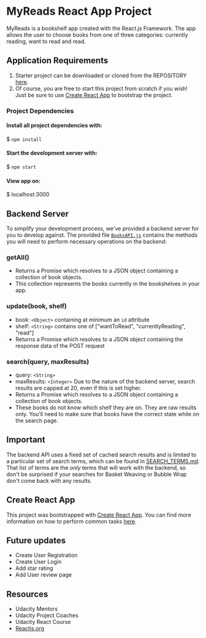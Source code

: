 # MyReads React App Project

MyReads is a bookshelf app created with the React.js Framework. The app allows the user to choose books from one of three categories: currently reading, want to read and read.

## Application Requirements

1.	Starter project can be downloaded or cloned from the REPOSITORY [here](git@github.com:Jonesdl-2785/myreads-react-project.git).
2.	Of course, you are free to start this project from scratch if you wish! Just be sure to use [Create React App](https://github.com/facebookincubator/create-react-app) to bootstrap the project.

### Project Dependencies

#### Install all project dependencies with:
$ `npm install`
#### Start the development server with:
$ `npm start`
#### View app on:
$ localhost:3000

## Backend Server

To simplify your development process, we've provided a backend server for you to develop against. The provided file [`BooksAPI.js`](src/BooksAPI.js) contains the methods you will need to perform necessary operations on the backend:

### getAll()

* Returns a Promise which resolves to a JSON object containing a collection of book objects.
* This collection represents the books currently in the bookshelves in your app.

### update(book, shelf)

* book: `<Object>` containing at minimum an `id` attribute
* shelf: `<String>` contains one of ["wantToRead", "currentlyReading", "read"]  
* Returns a Promise which resolves to a JSON object containing the response data of the POST request

### search(query, maxResults)

* query: `<String>`
* maxResults: `<Integer>` Due to the nature of the backend server, search results are capped at 20, even if this is set higher.
* Returns a Promise which resolves to a JSON object containing a collection of book objects.
* These books do not know which shelf they are on. They are raw results only. You'll need to make sure that books have the correct state while on the search page.

## Important
The backend API uses a fixed set of cached search results and is limited to a particular set of search terms, which can be found in [SEARCH_TERMS.md](SEARCH_TERMS.md). That list of terms are the _only_ terms that will work with the backend, so don't be surprised if your searches for Basket Weaving or Bubble Wrap don't come back with any results.

## Create React App

This project was bootstrapped with [Create React App](https://github.com/facebookincubator/create-react-app). You can find more information on how to perform common tasks [here](https://github.com/facebookincubator/create-react-app/blob/master/packages/react-scripts/template/README.md).

## Future updates
* Create User Registration
* Create User Login
* Add star rating
* Add User review page

## Resources

* Udacity Mentors
* Udacity Project Coaches
* Udacity React Course
* [Reactjs.org](reactjs.org)
